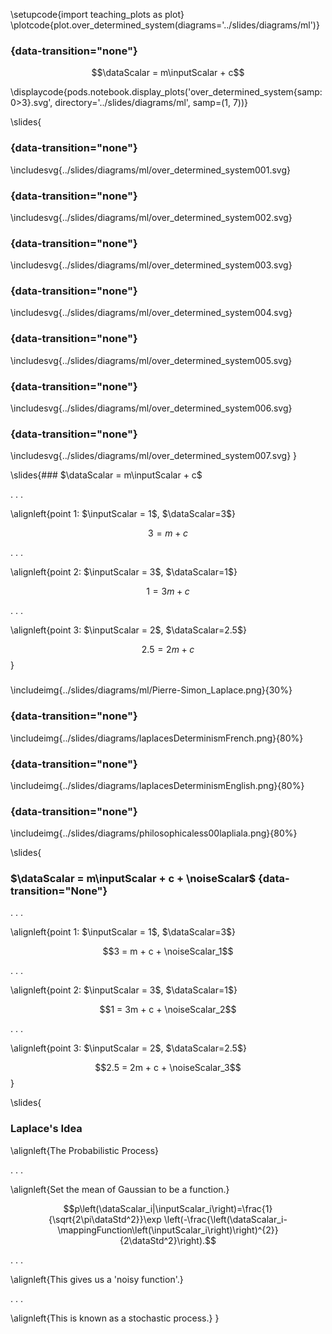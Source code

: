 \setupcode{import teaching_plots as plot}
\plotcode{plot.over_determined_system(diagrams='../slides/diagrams/ml')}

### {data-transition="none"}

<large>$$\dataScalar = m\inputScalar + c$$</large>

\displaycode{pods.notebook.display_plots('over_determined_system{samp:0>3}.svg', directory='../slides/diagrams/ml', samp=(1, 7))}

\slides{
### {data-transition="none"}

\includesvg{../slides/diagrams/ml/over_determined_system001.svg}

### {data-transition="none"}

\includesvg{../slides/diagrams/ml/over_determined_system002.svg}

### {data-transition="none"}

\includesvg{../slides/diagrams/ml/over_determined_system003.svg}

### {data-transition="none"}

\includesvg{../slides/diagrams/ml/over_determined_system004.svg}

### {data-transition="none"}

\includesvg{../slides/diagrams/ml/over_determined_system005.svg}

### {data-transition="none"}

\includesvg{../slides/diagrams/ml/over_determined_system006.svg}

### {data-transition="none"}

\includesvg{../slides/diagrams/ml/over_determined_system007.svg}
}


\slides{### $\dataScalar = m\inputScalar + c$ 

. . . 

\alignleft{point 1: $\inputScalar = 1$, $\dataScalar=3$}

$$3 = m + c$$

. . .

\alignleft{point 2: $\inputScalar = 3$, $\dataScalar=1$}

$$1 = 3m + c$$

. . . 

\alignleft{point 3: $\inputScalar = 2$, $\dataScalar=2.5$}

$$2.5 = 2m + c$$}

### 

\includeimg{../slides/diagrams/ml/Pierre-Simon_Laplace.png}{30%}

### {data-transition="none"}

\includeimg{../slides/diagrams/laplacesDeterminismFrench.png}{80%}

### {data-transition="none"}

\includeimg{../slides/diagrams/laplacesDeterminismEnglish.png}{80%}

### {data-transition="none"}

\includeimg{../slides/diagrams/philosophicaless00lapliala.png}{80%}

\slides{
### $\dataScalar = m\inputScalar + c + \noiseScalar$ {data-transition="None"}

. . . 

\alignleft{point 1: $\inputScalar = 1$, $\dataScalar=3$}

$$3 = m + c + \noiseScalar_1$$

. . .

\alignleft{point 2: $\inputScalar = 3$, $\dataScalar=1$}

$$1 = 3m + c + \noiseScalar_2$$

. . . 

\alignleft{point 3: $\inputScalar = 2$, $\dataScalar=2.5$}

$$2.5 = 2m + c + \noiseScalar_3$$
}

\slides{
### Laplace's Idea

\alignleft{The Probabilistic Process}

. . .

\alignleft{Set the mean of Gaussian to be a function.}

$$p\left(\dataScalar_i|\inputScalar_i\right)=\frac{1}{\sqrt{2\pi\dataStd^2}}\exp \left(-\frac{\left(\dataScalar_i-\mappingFunction\left(\inputScalar_i\right)\right)^{2}}{2\dataStd^2}\right).$$

. . .

\alignleft{This gives us a 'noisy function'.}

. . .

\alignleft{This is known as a stochastic process.}
}
